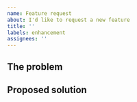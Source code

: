 ```yaml
---
name: Feature request
about: I'd like to request a new feature
title: ''
labels: enhancement
assignees: ''
---
```


<!--
While I welcome feature requests, please keep in mind that this is a personal project that I have opened up for others to use, and I only work on it in my spare time. My first priority is going to be that Orange Twist continues to work in a way that matches how I think.

If you'd like to modify Orange Twist to work better for you, please familiar yourself with the licence specified in the package.json file and create a fork of this project.
-->

## The problem

<!--
Describe the problem that you would like your new feature to address.

Framing your feature in terms of a problem is helpful because it can help me come up with alternative solutions that may be a better fit for Orange Twist.
-->

## Proposed solution

<!-- Describe the feature you think would solve your problem. -->
